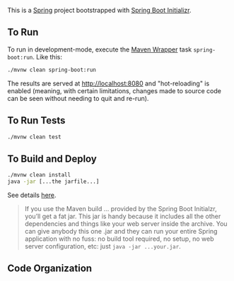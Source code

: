 This is a [Spring](https://spring.io) project bootstrapped with [Spring Boot Initializr](https://start.spring.io).

## To Run

To run in development-mode, execute the [Maven Wrapper](https://maven.apache.org/) task `spring-boot:run`. Like this:

```bash
./mvnw clean spring-boot:run
```

The results are served at [http://localhost:8080](http://localhost:8080) and "hot-reloading" is enabled (meaning, with certain limitations, changes made to source code can be seen without needing to quit and re-run).

## To Run Tests

```bash
./mvnw clean test
```

## To Build and Deploy

```bash
./mvnw clean install
java -jar [...the jarfile...]
```

See details [here](https://spring.io/blog/2014/03/07/deploying-spring-boot-applications).
>If you use the Maven build ... provided by the Spring Boot Initialzr, you’ll get a fat jar. This jar is handy because it includes all the other dependencies and things like your web server inside the archive. You can give anybody this one .jar and they can run your entire Spring application with no fuss: no build tool required, no setup, no web server configuration, etc: just `java -jar ...your.jar`.

## Code Organization